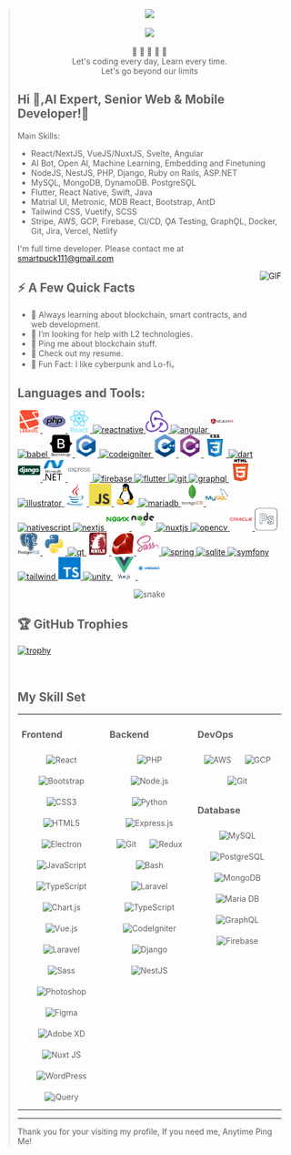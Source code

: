 

><p align="center">
>  <a href="https://github.com/magichand-star"><img src="https://readme-typing-svg.herokuapp.com/?lines=AI%20Engineer!;Web%20and%20Mobile%20Expert;7%2B%20years%20of%20rich%20experience&font=Pacifico&center=true&width=650&height=120&color=009999&vCenter=true&size=45%22"></a>
></p>
><p align="center">
>  <img src="akudama-drive-anime_4.1.gif" />
></p>
><p align="center">
> 💎 💎 💎 💎 💎</br>
> Let's coding every day, Learn every time.<br>
> Let's go beyond our limits<br>
></p>
>
>##                                   Hi 👋,AI Expert, Senior Web & Mobile Developer!👋
>
>Main Skills:
>- React/NextJS, VueJS/NuxtJS, Svelte, Angular
>- AI Bot, Open AI, Machine Learning, Embedding and Finetuning
>- NodeJS, NestJS, PHP, Django, Ruby on Rails, ASP.NET
>- MySǪL, MongoDB, DynamoDB. PostgreSǪL
>- Flutter, React Native, Swift, Java
>- Matrial UI, Metronic, MDB React, Bootstrap, AntD
>- Tailwind CSS, Vuetify, SCSS
>- Stripe, AWS, GCP, Firebase, CI/CD, ǪA Testing, GraphǪL, Docker, Git, Jira, Vercel, Netlify
>
>I'm full time developer. Please contact me at smartpuck111@gmail.com
>
><a href="https://app.daily.dev/kogutstt2"><img align="right" alt="GIF" src="https://encrypted-tbn0.gstatic.com/images?q=tbn:ANd9GcTSUTkOMMxAzpXYUG-r4lzXljg1lY41IfDoUA&usqp=CAU" height="320" style="max-width: 100%; visibility: visible; display: inline-block;" data-xblocker="passed" data-target="animated-image.originalImage"></a>
>
>## ⚡️ A Few Quick Facts
>
>- 🧐 Always learning about blockchain, smart contracts, and web development.
>- 🤔 I’m looking for help with L2 technologies.
>- 💬 Ping me about blockchain stuff.
>- 📙 Check out my resume.
>- 🎉 Fun Fact: I like cyberpunk and Lo-fi。
>
>
>## Languages and Tools:
><p align="left"> <a href="https://laravel.com/" target="_blank"> <img src="https://raw.githubusercontent.com/devicons/devicon/master/icons/laravel/laravel-plain-wordmark.svg" alt="laravel" width="40" height="40"/> </a> <a href="https://www.php.net" target="_blank" title="PHP"> <img src="https://raw.githubusercontent.com/devicons/devicon/master/icons/php/php-original.svg" alt="php" width="40" height="40"/> </a> <a href="https://reactjs.org/" target="_blank"> <img src="https://raw.githubusercontent.com/devicons/devicon/master/icons/react/react-original-wordmark.svg" alt="react" width="40" height="40"/> </a> <a href="https://reactnative.dev/" target="_blank"> <img src="https://reactnative.dev/img/header_logo.svg" alt="reactnative" width="40" height="40"/> </a> <a href="https://redux.js.org" target="_blank"> <img src="https://raw.githubusercontent.com/devicons/devicon/master/icons/redux/redux-original.svg" alt="redux" width="40" height="40"/> </a> <a href="https://angular.io" target="_blank"> <img src="https://angular.io/assets/images/logos/angular/angular.svg" alt="angular" width="40" height="40"/> </a> <a href="https://angular.io" target="_blank"> <img src="https://raw.githubusercontent.com/devicons/devicon/master/icons/angularjs/angularjs-original-wordmark.svg" alt="angularjs" width="40" height="40"/> </a> <a href="https://babeljs.io/" target="_blank"> <img src="https://www.vectorlogo.zone/logos/babeljs/babeljs-icon.svg" alt="babel" width="40" height="40"/> </a> <a href="https://getbootstrap.com" target="_blank"> <img src="https://raw.githubusercontent.com/devicons/devicon/master/icons/bootstrap/bootstrap-plain-wordmark.svg" alt="bootstrap" width="40" height="40"/> </a> <a href="https://www.cprogramming.com/" target="_blank"> <img src="https://raw.githubusercontent.com/devicons/devicon/master/icons/c/c-original.svg" alt="c" width="40" height="40"/> </a> <a href="https://codeigniter.com" target="_blank"> <img src="https://cdn.worldvectorlogo.com/logos/codeigniter.svg" alt="codeigniter" width="40" height="40"/> </a> <a href="https://www.w3schools.com/cpp/" target="_blank"> <img src="https://raw.githubusercontent.com/devicons/devicon/master/icons/cplusplus/cplusplus-original.svg" alt="cplusplus" width="40" height="40"/> </a> <a href="https://www.w3schools.com/cs/" target="_blank"> <img src="https://raw.githubusercontent.com/devicons/devicon/master/icons/csharp/csharp-original.svg" alt="csharp" width="40" height="40"/> </a> <a href="https://www.w3schools.com/css/" target="_blank"> <img src="https://raw.githubusercontent.com/devicons/devicon/master/icons/css3/css3-original-wordmark.svg" alt="css3" width="40" height="40"/> </a> <a href="https://dart.dev" target="_blank"> <img src="https://www.vectorlogo.zone/logos/dartlang/dartlang-icon.svg" alt="dart" width="40" height="40"/> </a> <a href="https://www.djangoproject.com/" target="_blank"> <img src="https://raw.githubusercontent.com/devicons/devicon/master/icons/django/django-original.svg" alt="django" width="40" height="40"/> </a> <a href="https://dotnet.microsoft.com/" target="_blank"> <img src="https://raw.githubusercontent.com/devicons/devicon/master/icons/dot-net/dot-net-original-wordmark.svg" alt="dotnet" width="40" height="40"/> </a> <a href="https://expressjs.com" target="_blank"> <img src="https://raw.githubusercontent.com/devicons/devicon/master/icons/express/express-original-wordmark.svg" alt="express" width="40" height="40"/> </a> <a href="https://firebase.google.com/" target="_blank"> <img src="https://www.vectorlogo.zone/logos/firebase/firebase-icon.svg" alt="firebase" width="40" height="40"/> </a> <a href="https://flutter.dev" target="_blank"> <img src="https://www.vectorlogo.zone/logos/flutterio/flutterio-icon.svg" alt="flutter" width="40" height="40"/> </a> <a href="https://git-scm.com/" target="_blank"> <img src="https://www.vectorlogo.zone/logos/git-scm/git-scm-icon.svg" alt="git" width="40" height="40"/> </a> <a href="https://graphql.org" target="_blank"> <img src="https://www.vectorlogo.zone/logos/graphql/graphql-icon.svg" alt="graphql" width="40" height="40"/> </a> <a href="https://www.w3.org/html/" target="_blank"> <img src="https://raw.githubusercontent.com/devicons/devicon/master/icons/html5/html5-original-wordmark.svg" alt="html5" width="40" height="40"/> </a> <a href="https://www.adobe.com/in/products/illustrator.html" target="_blank"> <img src="https://www.vectorlogo.zone/logos/adobe_illustrator/adobe_illustrator-icon.svg" alt="illustrator" width="40" height="40"/> </a> <a href="https://www.java.com" target="_blank"> <img src="https://raw.githubusercontent.com/devicons/devicon/master/icons/java/java-original.svg" alt="java" width="40" height="40"/> </a> <a href="https://developer.mozilla.org/en-US/docs/Web/JavaScript" target="_blank"> <img src="https://raw.githubusercontent.com/devicons/devicon/master/icons/javascript/javascript-original.svg" alt="javascript" width="40" height="40"/> </a> <a href="https://www.linux.org/" target="_blank"> <img src="https://raw.githubusercontent.com/devicons/devicon/master/icons/linux/linux-original.svg" alt="linux" width="40" height="40"/> </a> <a href="https://mariadb.org/" target="_blank"> <img src="https://www.vectorlogo.zone/logos/mariadb/mariadb-icon.svg" alt="mariadb" width="40" height="40"/> </a> <a href="https://www.mongodb.com/" target="_blank"> <img src="https://raw.githubusercontent.com/devicons/devicon/master/icons/mongodb/mongodb-original-wordmark.svg" alt="mongodb" width="40" height="40"/> </a> <a href="https://www.mysql.com/" target="_blank"> <img src="https://raw.githubusercontent.com/devicons/devicon/master/icons/mysql/mysql-original-wordmark.svg" alt="mysql" width="40" height="40"/> </a> <a href="https://nativescript.org/" target="_blank"> <img src="https://raw.githubusercontent.com/detain/svg-logos/780f25886640cef088af994181646db2f6b1a3f8/svg/nativescript.svg" alt="nativescript" width="40" height="40"/> </a> <a href="https://nextjs.org/" target="_blank"> <img src="https://cdn.worldvectorlogo.com/logos/nextjs-3.svg" alt="nextjs" width="40" height="40"/> </a> <a href="https://www.nginx.com" target="_blank"> <img src="https://raw.githubusercontent.com/devicons/devicon/master/icons/nginx/nginx-original.svg" alt="nginx" width="40" height="40"/> </a> <a href="https://nodejs.org" target="_blank"> <img src="https://raw.githubusercontent.com/devicons/devicon/master/icons/nodejs/nodejs-original-wordmark.svg" alt="nodejs" width="40" height="40"/> </a> <a href="https://nuxtjs.org/" target="_blank"> <img src="https://www.vectorlogo.zone/logos/nuxtjs/nuxtjs-icon.svg" alt="nuxtjs" width="40" height="40"/> </a> <a href="https://opencv.org/" target="_blank"> <img src="https://www.vectorlogo.zone/logos/opencv/opencv-icon.svg" alt="opencv" width="40" height="40"/> </a> <a href="https://www.oracle.com/" target="_blank"> <img src="https://raw.githubusercontent.com/devicons/devicon/master/icons/oracle/oracle-original.svg" alt="oracle" width="40" height="40"/> </a> <a href="https://www.photoshop.com/en" target="_blank"> <img src="https://raw.githubusercontent.com/devicons/devicon/master/icons/photoshop/photoshop-line.svg" alt="photoshop" width="40" height="40"/> </a> <a href="https://www.postgresql.org" target="_blank"> <img src="https://raw.githubusercontent.com/devicons/devicon/master/icons/postgresql/postgresql-original-wordmark.svg" alt="postgresql" width="40" height="40"/> </a> <a href="https://www.python.org" target="_blank"> <img src="https://raw.githubusercontent.com/devicons/devicon/master/icons/python/python-original.svg" alt="python" width="40" height="40"/> </a> <a href="https://www.qt.io/" target="_blank"> <img src="https://upload.wikimedia.org/wikipedia/commons/0/0b/Qt_logo_2016.svg" alt="qt" width="40" height="40"/> </a> <a href="https://rubyonrails.org" target="_blank"> <img src="https://raw.githubusercontent.com/devicons/devicon/master/icons/rails/rails-original-wordmark.svg" alt="rails" width="40" height="40"/> </a> <a href="https://www.ruby-lang.org/en/" target="_blank"> <img src="https://raw.githubusercontent.com/devicons/devicon/master/icons/ruby/ruby-original.svg" alt="ruby" width="40" height="40"/> </a> <a href="https://sass-lang.com" target="_blank"> <img src="https://raw.githubusercontent.com/devicons/devicon/master/icons/sass/sass-original.svg" alt="sass" width="40" height="40"/> </a> <a href="https://spring.io/" target="_blank"> <img src="https://www.vectorlogo.zone/logos/springio/springio-icon.svg" alt="spring" width="40" height="40"/> </a> <a href="https://www.sqlite.org/" target="_blank"> <img src="https://www.vectorlogo.zone/logos/sqlite/sqlite-icon.svg" alt="sqlite" width="40" height="40"/> </a> <a href="https://symfony.com" target="_blank"> <img src="https://symfony.com/logos/symfony_black_03.svg" alt="symfony" width="40" height="40"/> </a> <a href="https://tailwindcss.com/" target="_blank"> <img src="https://www.vectorlogo.zone/logos/tailwindcss/tailwindcss-icon.svg" alt="tailwind" width="40" height="40"/> </a> <a href="https://www.typescriptlang.org/" target="_blank"> <img src="https://raw.githubusercontent.com/devicons/devicon/master/icons/typescript/typescript-original.svg" alt="typescript" width="40" height="40"/> </a> <a href="https://unity.com/" target="_blank"> <img src="https://www.vectorlogo.zone/logos/unity3d/unity3d-icon.svg" alt="unity" width="40" height="40"/> </a> <a href="https://vuejs.org/" target="_blank"> <img src="https://raw.githubusercontent.com/devicons/devicon/master/icons/vuejs/vuejs-original-wordmark.svg" alt="vuejs" width="40" height="40"/> </a> <a href="https://webpack.js.org" target="_blank"> <img src="https://raw.githubusercontent.com/devicons/devicon/d00d0969292a6569d45b06d3f350f463a0107b0d/icons/webpack/webpack-original-wordmark.svg" alt="webpack" width="40" height="40"/> </a> </p>
><p align="center">
>  <img src="https://github.com/ritik307/ritik307/raw/output/github-contribution-grid-snake.svg" alt="snake"></center>
></p>
>
>## 🏆 GitHub Trophies
>[![trophy](https://github-profile-trophy.vercel.app/?username=anirudhjak06&column=8)](https://github-profile-trophy.vercel.app/?username=anirudhjak06&column=8)
>
> <br>
>
>
>## My Skill Set  
><table><tr><td valign="top" width="33%">
>
>
>
>### Frontend  
><div align="center">  
><img style="margin: 10px" src="https://profilinator.rishav.dev/skills-assets/react-original-wordmark.svg" alt="React" height="50" />  
><img style="margin: 10px" src="https://profilinator.rishav.dev/skills-assets/bootstrap-plain.svg" alt="Bootstrap" height="50" />  
><img style="margin: 10px" src="https://profilinator.rishav.dev/skills-assets/css3-original-wordmark.svg" alt="CSS3" height="50" />  
><img style="margin: 10px" src="https://profilinator.rishav.dev/skills-assets/html5-original-wordmark.svg" alt="HTML5" height="50" />  
><img style="margin: 10px" src="https://profilinator.rishav.dev/skills-assets/electron-original.svg" alt="Electron" height="50" />  
><img style="margin: 10px" src="https://profilinator.rishav.dev/skills-assets/javascript-original.svg" alt="JavaScript" height="50" />  
><img style="margin: 10px" src="https://profilinator.rishav.dev/skills-assets/typescript-original.svg" alt="TypeScript" height="50" />  
><img style="margin: 10px" src="https://profilinator.rishav.dev/skills-assets/logo-title.svg" alt="Chart.js" height="50" />  
><img style="margin: 10px" src="https://profilinator.rishav.dev/skills-assets/vuejs-original-wordmark.svg" alt="Vue.js" height="50" />  
><img style="margin: 10px" src="https://profilinator.rishav.dev/skills-assets/laravel-plain-wordmark.svg" alt="Laravel" height="50" />  
><img style="margin: 10px" src="https://profilinator.rishav.dev/skills-assets/sass-original.svg" alt="Sass" height="50" />  
><img style="margin: 10px" src="https://profilinator.rishav.dev/skills-assets/photoshop-plain.svg" alt="Photoshop" height="50" />  
><img style="margin: 10px" src="https://profilinator.rishav.dev/skills-assets/figma-icon.svg" alt="Figma" height="50" />  
><img style="margin: 10px" src="https://profilinator.rishav.dev/skills-assets/adobexd.png" alt="Adobe XD" height="50" />  
><img style="margin: 10px" src="https://profilinator.rishav.dev/skills-assets/nuxt.png" alt="Nuxt JS" height="50" />  
><img style="margin: 10px" src="https://profilinator.rishav.dev/skills-assets/wordpress.png" alt="WordPress" height="50" />  
><img style="margin: 10px" src="https://profilinator.rishav.dev/skills-assets/jquery.png" alt="jQuery" height="50" />  
></div>
>
></td><td valign="top" width="33%">
>
>
>
>### Backend  
><div align="center">   
><img style="margin: 10px" src="https://profilinator.rishav.dev/skills-assets/php-original.svg" alt="PHP" height="50" />  
><img style="margin: 10px" src="https://profilinator.rishav.dev/skills-assets/nodejs-original-wordmark.svg" alt="Node.js" height="50" />  
><img style="margin: 10px" src="https://profilinator.rishav.dev/skills-assets/python-original.svg" alt="Python" height="50" />  
><img style="margin: 10px" src="https://profilinator.rishav.dev/skills-assets/express-original-wordmark.svg" alt="Express.js" height="50" />  
><img style="margin: 10px" src="https://profilinator.rishav.dev/skills-assets/git-scm-icon.svg" alt="Git" height="50" />  
><img style="margin: 10px" src="https://profilinator.rishav.dev/skills-assets/redux-original.svg" alt="Redux" height="50" />  
><img style="margin: 10px" src="https://profilinator.rishav.dev/skills-assets/gnu_bash-icon.svg" alt="Bash" height="50" />  
><img style="margin: 10px" src="https://profilinator.rishav.dev/skills-assets/laravel-plain-wordmark.svg" alt="Laravel" height="50" />  
><img style="margin: 10px" src="https://profilinator.rishav.dev/skills-assets/typescript-original.svg" alt="TypeScript" height="50" />  
><img style="margin: 10px" src="https://profilinator.rishav.dev/skills-assets/codeigniter.svg" alt="CodeIgniter" height="50" />  
><img style="margin: 10px" src="https://profilinator.rishav.dev/skills-assets/django-original.svg" alt="Django" height="50" />  
><img style="margin: 10px" src="https://profilinator.rishav.dev/skills-assets/nestjs.svg" alt="NestJS" height="50" />
></div>
>
></td><td valign="top" width="33%">
>
>
>
>### DevOps  
><div align="center">  
><img style="margin: 10px" src="https://profilinator.rishav.dev/skills-assets/amazonwebservices-original-wordmark.svg" alt="AWS" height="50" />  
><img style="margin: 10px" src="https://profilinator.rishav.dev/skills-assets/google_cloud-icon.svg" alt="GCP" height="50" />  
><img style="margin: 10px" src="https://profilinator.rishav.dev/skills-assets/git-scm-icon.svg" alt="Git" height="50" />  
></div>  
>
>
>
>### Database  
><div align="center">  
><img style="margin: 10px" src="https://profilinator.rishav.dev/skills-assets/mysql-original-wordmark.svg" alt="MySQL" height="50" />  
><img style="margin: 10px" src="https://profilinator.rishav.dev/skills-assets/postgresql-original-wordmark.svg" alt="PostgreSQL" height="50" />  
><img style="margin: 10px" src="https://profilinator.rishav.dev/skills-assets/mongodb-original-wordmark.svg" alt="MongoDB" height="50" />  
><img style="margin: 10px" src="https://profilinator.rishav.dev/skills-assets/mariadb.png" alt="Maria DB" height="50" />  
><img style="margin: 10px" src="https://profilinator.rishav.dev/skills-assets/graphql.png" alt="GraphQL" height="50" />  
><img style="margin: 10px" src="https://profilinator.rishav.dev/skills-assets/firebase.png" alt="Firebase" height="50" />  
></div>
>
></td></tr></table>  
>
>
><hr>
>
>Thank you for your visiting my profile,
>If you need me, Anytime Ping Me!
